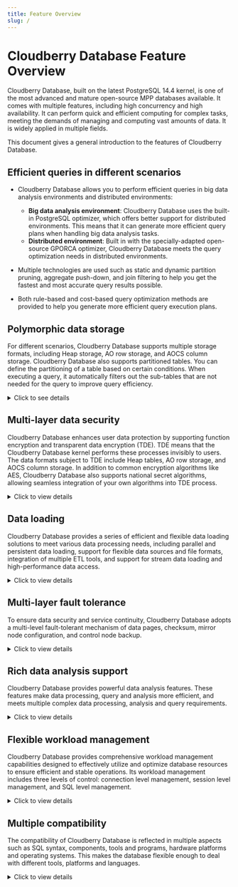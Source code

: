 ```yaml
---
title: Feature Overview
slug: /
---
```


# Cloudberry Database Feature Overview

Cloudberry Database, built on the latest PostgreSQL 14.4 kernel, is one of the most advanced and mature open-source MPP databases available. It comes with multiple features, including high concurrency and high availability. It can perform quick and efficient computing for complex tasks, meeting the demands of managing and computing vast amounts of data. It is widely applied in multiple fields.

This document gives a general introduction to the features of Cloudberry Database.

## Efficient queries in different scenarios

- Cloudberry Database allows you to perform efficient queries in big data analysis environments and distributed environments:

    - **Big data analysis environment**: Cloudberry Database uses the built-in PostgreSQL optimizer, which offers better support for distributed environments. This means that it can generate more efficient query plans when handling big data analysis tasks.
    - **Distributed environment**: Built in with the specially-adapted open-source GPORCA optimizer, Cloudberry Database meets the query optimization needs in distributed environments.

- Multiple technologies are used such as static and dynamic partition pruning, aggregate push-down, and join filtering to help you get the fastest and most accurate query results possible.
- Both rule-based and cost-based query optimization methods are provided to help you generate more efficient query execution plans.

## Polymorphic data storage

For different scenarios, Cloudberry Database supports multiple storage formats, including Heap storage, AO row storage, and AOCS column storage. Cloudberry Database also supports partitioned tables. You can define the partitioning of a table based on certain conditions. When executing a query, it automatically filters out the sub-tables that are not needed for the query to improve query efficiency.

<details>
<summary>Click to see details</summary>

- **Even data distribution**: By using Hash and Random methods for data distribution, Cloudberry Database takes better advantage of disk performance and solves I/O bottleneck issues.
- **Storage types**:

    - Row-based storage: Suitable for scenarios where most fields are frequently queried, and there are many random row accesses.
    - Column-based storage: When you need to query a small number of fields, this method can greatly save I/O operations, making it ideal for scenarios where large amounts of data are accessed frequently.

- **Specialized storage modes**: Cloudberry Database has different storage modes such as Heap storage, AO row storage, AOCS column storage to optimize the performance of different types of applications. At the finest granularity level of partitioning, a table can have multiple storage modes.
- **Support for partitioned tables**: You can define the partitioning of a table based on specific conditions. During querying, the system will automatically filter out the sub-tables that are not needed for the query to improve query efficiency.
- **Efficient data compression function**: Cloudberry Database supports multiple compression algorithms, such as Zlib 1-9 and Zstandard 1~19, to improve data processing performance and maintain a balance between CPU and compression ratio.
- **Optimization for small tables**: You can choose to use the Replication Table and specify a custom Hash algorithm when creating the table, allowing for more flexible control of data distribution.

</details>

## Multi-layer data security

Cloudberry Database enhances user data protection by supporting function encryption and transparent data encryption (TDE). TDE means that the Cloudberry Database kernel performs these processes invisibly to users. The data formats subject to TDE include Heap tables, AO row storage, and AOCS column storage. In addition to common encryption algorithms like AES, Cloudberry Database also supports national secret algorithms, allowing seamless integration of your own algorithms into TDE process.

<details>
<summary>Click to view details</summary>

Cloudberry Database focuses on data security and provides security protection measures. These security measures are designed to satisfy different database environment needs and offer multi-layer security protection:

- **Database isolation**: In Cloudberry Database, data is not shared between databases, which achieves isolation in a multi-database environment. If cross-database access is required, you can use the DBLink feature.
- **Internal data organization**: The logical organization of data in the database includes data objects such as tables, views, indexes, and functions. Data access can be performed across schemas.
- **Data storage security**: Cloudberry Database offers different storage modes to support data redundancy. It uses encryption methods including AES 128, AES 192, AES 256, DES, and national secret encryption to secure data storage. It also supports ciphertext authentication, which includes encryption algorithms like SCRAM-SHA-256, MD5, LDAP, RADIUS.
- **User data protection**: Cloudberry Database supports function encryption and decryption, and transparent data encryption and decryption. The process is implemented by the Cloudberry Database kernel without any user interaction. It supports data formats such as Heap tables, AO row storage, and AOCS column storage. In addition to common encryption algorithms like AES, Cloudberry Database also supports national secret algorithms, allowing you to easily add your own algorithms into transparent data encryption.
- **Detailed permission settings**: To satisfy different users and objects (like schemas, tables, rows, columns, views, functions), Cloudberry Database provides a range of permission setting options, including `SELECT`, `UPDATE`, execution, and ownership.

</details>

## Data loading

Cloudberry Database provides a series of efficient and flexible data loading solutions to meet various data processing needs, including parallel and persistent data loading, support for flexible data sources and file formats, integration of multiple ETL tools, and support for stream data loading and high-performance data access.

<details>
<summary>Click to view details</summary>

- **Parallel and persistent data loading**: Cloudberry Database supports massive parallel and persistent data loading through external table technology, and performs automatic conversion between character sets, such as from GBK to UTF-8. This feature makes data entry much smoother.

- **Flexible data source and file format support**: Cloudberry Database supports data sources such as external file servers, Hive, Hbase, HDFS or S3, and supports data formats such as CSV, Text, JSON, ORC, and Parquet. In addition, the database can also load compressed data files such as Zip.

- **Integrate multiple ETL tools**: Cloudberry Database is integrated with ETL tools such as DataStage, Informatica, and Kettle to facilitate data processing.

- **Support stream data loading**: Cloudberry Database can start multiple parallel read tasks for the subscribed Kafka topic, cache the read records, and load the records into the database via gpfdist after a certain time or number of records. This method can ensure the integrity of data without duplication or loss, and is suitable for stream data collection and real-time analysis scenarios. Cloudberry Database supports data loading throughput of tens of millions per minute.

- **High-performance data access**: PXF is a built-in component of Cloudberry Database, which can map external data sources to external tables of Cloudberry Database to achieve parallel and high-speed data access. PXF supports the management and access of hybrid data ecology and helps realize the Data Fabric architecture.

</details>

## Multi-layer fault tolerance

To ensure data security and service continuity, Cloudberry Database adopts a multi-level fault-tolerant mechanism of data pages, checksum, mirror node configuration, and control node backup.

<details>

<summary>Click to view details</summary>

- **Checksum of data page**: In the underlying storage, Cloudberry Database uses the checksum mechanism to detect bad blocks to ensure data integrity.

- **Mirror node configuration**: By configuring mirror nodes among segments (or data nodes), Cloudberry Database can achieve high availability and failover of services. Once an unrecoverable failure of the master node is detected, the system will automatically switch to the backup segment to ensure that user queries will not be affected.

- **Backup of control nodes**: Similar to segments, master nodes (or control nodes) can also be configured as backup nodes or standby nodes in case the master node fails. Once the master node fails, the system will automatically switch to the standby node to ensure the continuity of services.

</details>

## Rich data analysis support

Cloudberry Database provides powerful data analysis features. These features make data processing, query and analysis more efficient, and meets multiple complex data processing, analysis and query requirements.

<details>
<summary>Click to view details</summary>

- **Parallel optimizer and executor**: The Cloudberry Database kernel has a built-in parallel optimizer and executor, which is not only compatible with the PostgreSQL ecosystem, but also supports data partition pruning and multiple indexing technologies (including B-Tree, Bitmap, Hash, Brin, GIN), and JIT (expression just-in-time compilation processing).

- **Machine learning components MADlib**: Cloudberry Database integrates MADlib components, providing users with fully SQL-driven machine learning features, enabling deep integration of algorithms, computing power, and data.

- **Support multiple programming languages**: Cloudberry Database provides developers with rich programming languages, including R, Python, Perl, Java, and PostgreSQL, so that they can easily write custom functions.

- **High-performance parallel computing based on MPP engine**: The MPP engine of Cloudberry Database supports high-performance parallel computing, seamlessly integrated with SQL, and can perform fast computing and analysis on SQL execution results.

- **PostGIS geographic data processing**: Cloudberry Database introduces an upgraded version of PostGIS 2.X, supports its MPP architecture, and further improves the processing capability of geospatial data. Key features include:

     - Support for object storage: supports directly loading large-capacity geospatial data from object storage (OSS) into the database.
     - Comprehensive spatial data type support: including geometry, geography, and raster.
     - Spatio-temporal index: Provides spatio-temporal index technology, which can effectively accelerate spatial and temporal queries.
     - Complex spatial and geographic calculations: including sphere length calculations as well as spatial aggregation functions (such as contain, cover, intersect).

- **Cloudberry Database text component**: This component supports using ElasticSearch to accelerate file retrieval capabilities. Compared with traditional GIN data text query performance, this component has an order of magnitude improvement. It supports multiple word segmentation, natural language processing, and query result rendering.

</details>

## Flexible workload management

Cloudberry Database provides comprehensive workload management capabilities designed to effectively utilize and optimize database resources to ensure efficient and stable operations. Its workload management includes three levels of control: connection level management, session level management, and SQL level management.

<details>
<summary>Click to view details</summary>

- **Connection pool PGBouncer (connection-level management)**: Through the connection pool, Cloudberry Database manages user access in a unified manner, and limits the number of concurrently active users to improve efficiency, and avoid wasting resources caused by frequently creating and destructing service processes. The connection pool has a small memory footprint and can support high concurrent connections, using libevent for Socket communication to improve communication efficiency.

- **Resource Group (session-level management)**: Through resource groups, Cloudberry Database can analyze and categorize typical workloads, and quantify the CPU, memory, concurrency and other resources required by each workload. In this way, according to the actual requirements of the workload, you can set a suitable resource group and dynamically adjust the resource usage to ensure the overall operating efficiency. At the same time, you can use rules to clean up idle sessions and release unnecessary resources.

- **Dynamic resource group allocation (SQL-level management)**: Through dynamic resource group allocation, Cloudberry Database can flexibly allocate resources before or during the execution of SQL statements, which can give priority to specific queries and shorten the execution time.

</details>

## Multiple compatibility

The compatibility of Cloudberry Database is reflected in multiple aspects such as SQL syntax, components, tools and programs, hardware platforms and operating systems. This makes the database flexible enough to deal with different tools, platforms and languages.

<details>
<summary>Click to view details</summary>

- **SQL compatibility**: Cloudberry Database is compatible with PostgreSQL and Greenplum syntax, supports SQL-92, SQL-99, and SQL 2003 standards, including SQL 2003 OLAP extensions, such as window functions, `rollup`, and `cube`.

- **Component compatibility**: Based on the PostgreSQL 14.4 kernel, Cloudberry Database is compatible with most of the PostgreSQL components and extensions commonly used.

- **Tool and program compatibility**: Good connectivity with various BI tools, mining forecasting tools, ETL tools, and J2EE/.NET applications.

- **Hardware platform compatibility**: Can run on a variety of hardware architectures, including X86, ARM, Phytium, Kunpeng, and Haiguang.

- **Operating system compatibility**: Compatible with multiple operating system environments, such as CentOS, Ubuntu, Kylin, and BC-Linux.

</details>
